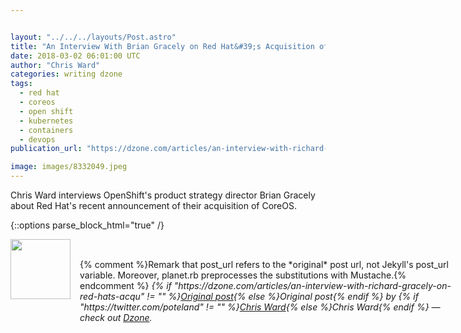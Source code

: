 ```yaml
---


layout: "../../../layouts/Post.astro"
title: "An Interview With Brian Gracely on Red Hat&#39;s Acquisition of CoreOS..."
date: 2018-03-02 06:01:00 UTC
author: "Chris Ward"
categories: writing dzone
tags:
  - red hat
  - coreos
  - open shift
  - kubernetes
  - containers
  - devops
publication_url: "https://dzone.com/articles/an-interview-with-richard-gracely-on-red-hats-acqu"

image: images/8332049.jpeg
---
```

Chris Ward interviews OpenShift's product strategy director Brian Gracely about Red Hat's recent announcement of their acquisition of CoreOS.


{::options parse_block_html="true" /}
<div class="author">
   <img src="https://www.rss-specifications.com/rss-spec-rss.gif" style="width: 96px; height: 96;">
   <span style="position: absolute; padding: 32px 15px;">{% comment %}Remark that post_url refers to the *original* post url, not Jekyll's post_url variable. Moreover, planet.rb preprocesses the substitutions with Mustache.{% endcomment %}
      <i>{% if "https://dzone.com/articles/an-interview-with-richard-gracely-on-red-hats-acqu" != "" %}<a href="https://dzone.com/articles/an-interview-with-richard-gracely-on-red-hats-acqu">Original post</a>{% else %}Original post{% endif %} by {% if "https://twitter.com/poteland" != "" %}<a href="https://twitter.com/poteland">Chris Ward</a>{% else %}Chris Ward{% endif %} &mdash; check out <a href="https://dzone.com">Dzone</a>.</i>
  </span>
</div>
